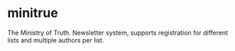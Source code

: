 # minitrue

The Ministry of Truth.  Newsletter system, supports registration for
different lists and multiple authors per list.